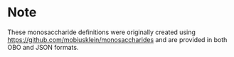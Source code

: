 # Note
These monosaccharide definitions were originally created using https://github.com/mobiusklein/monosaccharides
and are provided in both OBO and JSON formats.
